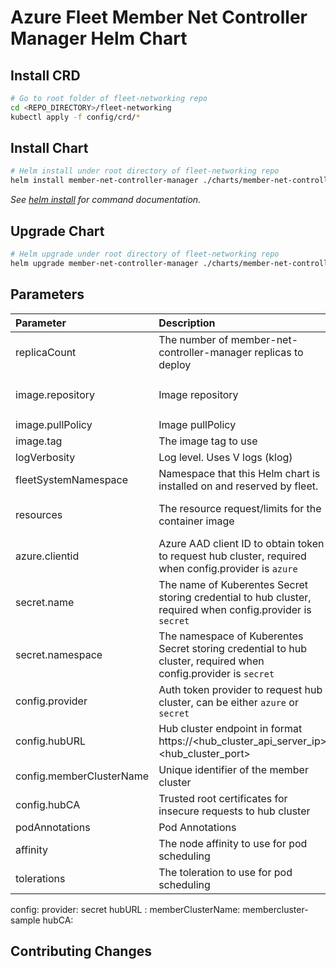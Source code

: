 # Azure Fleet Member Net Controller Manager Helm Chart

## Install CRD

```bash
# Go to root folder of fleet-networking repo
cd <REPO_DIRECTORY>/fleet-networking
kubectl apply -f config/crd/*
```

## Install Chart

```bash
# Helm install under root directory of fleet-networking repo
helm install member-net-controller-manager ./charts/member-net-controller-manager/
```

_See [helm install](https://helm.sh/docs/helm/helm_install/) for command documentation._

## Upgrade Chart

```bash
# Helm upgrade under root directory of fleet-networking repo
helm upgrade member-net-controller-manager ./charts/member-net-controller-manager/
```

## Parameters

| Parameter | Description | Default |
|:-|:-|:-|
| replicaCount | The number of member-net-controller-manager replicas to deploy | `1` |
| image.repository | Image repository | `ghcr.io/azure/fleet-networking/member-net-controller-manager` |
| image.pullPolicy | Image pullPolicy | `IfNotPresent` |
| image.tag | The image tag to use | `v0.1.0` |
| logVerbosity | Log level. Uses V logs (klog) | `2` |
| fleetSystemNamespace | Namespace that this Helm chart is installed on and reserved by fleet. | `fleet-system` |
| resources | The resource request/limits for the container image | limits: 500m CPU, 1Gi, requests: 100m CPU, 128Mi |
| azure.clientid | Azure AAD client ID to obtain token to request hub cluster, required when config.provider is `azure` | `[]` |
| secret.name | The name of Kuberentes Secret storing credential to hub cluster, required when config.provider is `secret` | `[]` |
| secret.namespace | The namespace of Kuberentes Secret storing credential to hub cluster, required when config.provider is `secret` | `[]` |
| config.provider | Auth token provider to request hub cluster, can be either `azure` or `secret` | `secret` |
| config.hubURL | Hub cluster endpoint in format https://<hub_cluster_api_server_ip>:<hub_cluster_port>  | `""` |
| config.memberClusterName | Unique identifier of the member cluster  | `""` |
| config.hubCA | Trusted root certificates for insecure requests to hub cluster| `""` |
| podAnnotations | Pod Annotations | `{}` |
| affinity | The node affinity to use for pod scheduling | `{}` |
| tolerations | The toleration to use for pod scheduling | `[]` |

config:
  provider: secret
  hubURL : 
  memberClusterName: membercluster-sample
  hubCA: <certificate-authority-data>
## Contributing Changes
